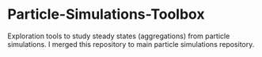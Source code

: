 # Particle-Simulations-Toolbox


Exploration tools to study steady states (aggregations) from particle simulations.
I merged this repository to main particle simulations repository.
